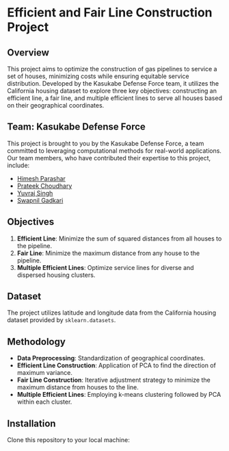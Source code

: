 # Efficient and Fair Line Construction Project

## Overview
This project aims to optimize the construction of gas pipelines to service a set of houses, minimizing costs while ensuring equitable service distribution. Developed by the Kasukabe Defense Force team, it utilizes the California housing dataset to explore three key objectives: constructing an efficient line, a fair line, and multiple efficient lines to serve all houses based on their geographical coordinates.

## Team: Kasukabe Defense Force
This project is brought to you by the Kasukabe Defense Force, a team committed to leveraging computational methods for real-world applications. Our team members, who have contributed their expertise to this project, include:

- [Himesh Parashar](https://github.com/himeshparashar)
- [Prateek Choudhary](https://github.com/Prateekcgudu1305)
- [Yuvraj Singh](https://github.com/YuvvrajSingh)
- [Swapnil Gadkari](https://github.com/swapnilgad)


## Objectives
1. **Efficient Line**: Minimize the sum of squared distances from all houses to the pipeline.
2. **Fair Line**: Minimize the maximum distance from any house to the pipeline.
3. **Multiple Efficient Lines**: Optimize service lines for diverse and dispersed housing clusters.

## Dataset
The project utilizes latitude and longitude data from the California housing dataset provided by `sklearn.datasets`.

## Methodology
- **Data Preprocessing**: Standardization of geographical coordinates.
- **Efficient Line Construction**: Application of PCA to find the direction of maximum variance.
- **Fair Line Construction**: Iterative adjustment strategy to minimize the maximum distance from houses to the line.
- **Multiple Efficient Lines**: Employing k-means clustering followed by PCA within each cluster.

## Installation
Clone this repository to your local machine:
